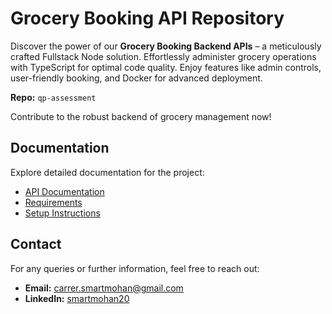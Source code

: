 # Grocery Booking API Repository

Discover the power of our **Grocery Booking Backend APIs** – a meticulously crafted Fullstack Node solution. Effortlessly administer grocery operations with TypeScript for optimal code quality. Enjoy features like admin controls, user-friendly booking, and Docker for advanced deployment.

**Repo:** `qp-assessment`

Contribute to the robust backend of grocery management now!

## Documentation

Explore detailed documentation for the project:

- [API Documentation](/documentation/API_DOCUMENTATION.md)
- [Requirements](/documentation/REQUIREMENTS.md)
- [Setup Instructions](/documentation/SETUP_INSTRUCTIONS.md)

## Contact

For any queries or further information, feel free to reach out:

- **Email:** [carrer.smartmohan@gmail.com](mailto:carrer.smartmohan@gmail.com)
- **LinkedIn:** [smartmohan20](https://www.linkedin.com/in/smartmohan20/)
